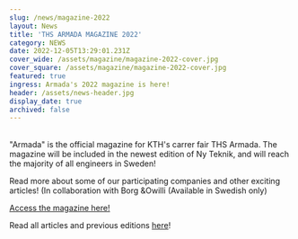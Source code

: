 ```yaml
---
slug: /news/magazine-2022
layout: News
title: 'THS ARMADA MAGAZINE 2022'
category: NEWS
date: 2022-12-05T13:29:01.231Z
cover_wide: /assets/magazine/magazine-2022-cover.jpg
cover_square: /assets/magazine/magazine-2022-cover.jpg
featured: true
ingress: Armada's 2022 magazine is here!
header: /assets/news-header.jpg
display_date: true
archived: false
---
```

<br/>
"Armada" is the official magazine for KTH's carrer fair THS Armada. The magazine will be included in the newest edition of Ny Teknik, and will reach the majority of all engineers in Sweden!

Read more about some of our participating companies and other exciting articles! (In collaboration with Borg &Owilli (Available in Swedish only)

[Access the magazine here!](https://armada.businesstories.se/wp-content/uploads/2022/11/BO_Armada_2022_Tryckfa%CC%88rdig_Sidor_la%CC%8Ag.pdf)

Read all articles and previous editions [here](https://armada.businesstories.se/)!